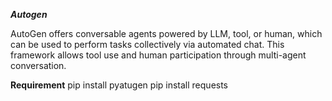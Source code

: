 
***Autogen***

AutoGen offers conversable agents powered by LLM, tool, or human, which can be used to perform tasks collectively via automated chat. This framework allows tool use and human participation through multi-agent conversation. 

**Requirement**
pip install pyatugen
pip install requests

